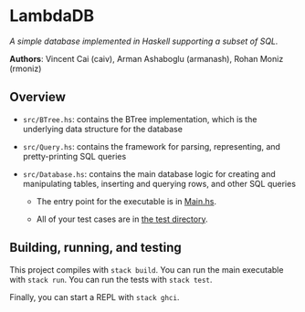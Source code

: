 # LambdaDB

_A simple database implemented in Haskell supporting a subset of SQL._

**Authors**: Vincent Cai (caiv), Arman Ashaboglu (armanash), Rohan Moniz (rmoniz) 

## Overview
- `src/BTree.hs`: contains the BTree implementation, which is the underlying data structure for the database
- `src/Query.hs`: contains the framework for parsing, representing, and pretty-printing SQL queries
- `src/Database.hs`: contains the main database logic for creating and manipulating tables, inserting and querying rows, and other SQL queries

  
  - The entry point for the executable is in [Main.hs](app/Main.hs). 
  
  - All of your test cases are in [the test directory](test/Spec.hs).

## Building, running, and testing

This project compiles with `stack build`. 
You can run the main executable with `stack run`.
You can run the tests with `stack test`. 

Finally, you can start a REPL with `stack ghci`.

